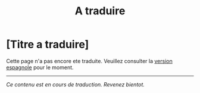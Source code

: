 ﻿---
title: [A traduire]
---

<!-- TODO: translation missing - French version -->

# [Titre a traduire]

Cette page n'a pas encore ete traduite. Veuillez consulter la [version espagnole](/es/mitos-generales-6) pour le moment.

---

*Ce contenu est en cours de traduction. Revenez bientot.*
